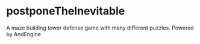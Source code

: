 # postponeTheInevitable
A maze building tower defense game with many different puzzles. Powered by AndEngine
